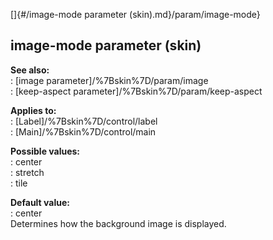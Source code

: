 []{#/image-mode parameter (skin).md}/param/image-mode}    
## image-mode parameter (skin)    
**See also:**    
:   [image parameter]/%7Bskin%7D/param/image    
:   [keep-aspect parameter]/%7Bskin%7D/param/keep-aspect    
<!-- -->    
**Applies to:**    
:   [Label]/%7Bskin%7D/control/label    
:   [Main]/%7Bskin%7D/control/main    
<!-- -->    
**Possible values:**    
:   center    
:   stretch    
:   tile    
<!-- -->    
**Default value:**    
:   center    
Determines how the background image is displayed.  